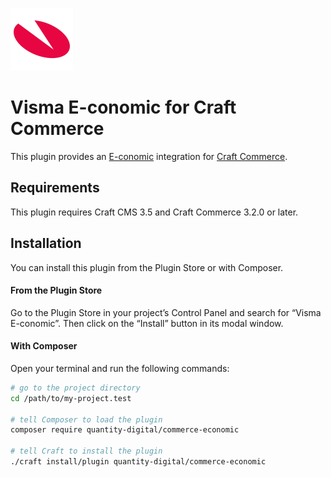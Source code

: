 <p><img src="./src/icon.svg" width="100" height="100" alt="Visma E-conomic for Craft Commerce icon"></p>

<h1>Visma E-conomic for Craft Commerce</h1>

This plugin provides an [E-conomic](https://www.e-conomic.dk/) integration for [Craft Commerce](https://craftcms.com/commerce).

## Requirements

This plugin requires Craft CMS 3.5 and Craft Commerce 3.2.0 or later.

## Installation

You can install this plugin from the Plugin Store or with Composer.

#### From the Plugin Store

Go to the Plugin Store in your project’s Control Panel and search for “Visma E-conomic”. Then click on the “Install” button in its modal window.

#### With Composer

Open your terminal and run the following commands:

```bash
# go to the project directory
cd /path/to/my-project.test

# tell Composer to load the plugin
composer require quantity-digital/commerce-economic

# tell Craft to install the plugin
./craft install/plugin quantity-digital/commerce-economic
```
